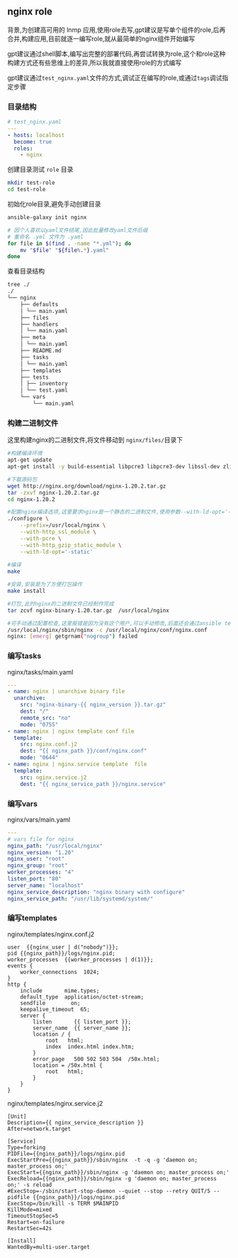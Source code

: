 ## nginx role
背景,为创建高可用的 lnmp 应用,使用role去写,gpt建议是写单个组件的role,后再合并,构建应用,目前就逐一编写role,就从最简单的nginx组件开始编写

gpt建议通过shell脚本,编写出完整的部署代码,再尝试转换为role,这个和role这种构建方式还有些思维上的差异,所以我就直接使用role的方式编写

gpt建议通过`test_nginx.yaml`文件的方式,调试正在编写的role,或通过`tags`调试指定步骤

### 目录结构

```yaml
# test_nginx.yaml
---
- hosts: localhost
  become: true
  roles:
    - nginx
```
创建目录测试 `role` 目录
```bash
mkdir test-role
cd test-role
```
初始化role目录,避免手动创建目录
```bash
ansible-galaxy init nginx

# 因个人喜欢以yaml文件结尾,因此批量修改yaml文件后缀
# 重命名 .yml 文件为 .yaml
for file in $(find . -name "*.yml"); do
    mv "$file" "${file%.*}.yaml"
done

```
查看目录结构
```bash
tree ./
./
└── nginx
    ├── defaults
    │ └── main.yaml
    ├── files
    ├── handlers
    │ └── main.yaml
    ├── meta
    │ └── main.yaml
    ├── README.md
    ├── tasks
    │ └── main.yaml
    ├── templates
    ├── tests
    │ ├── inventory
    │ └── test.yaml
    └── vars
        └── main.yaml

```

### 构建二进制文件

这里构建nginx的二进制文件,将文件移动到 `nginx/files/`目录下
```bash
#构建编译环境
apt-get update
apt-get install -y build-essential libpcre3 libpcre3-dev libssl-dev zlib1g zlib1g-dev gcc

#下载源码包
wget http://nginx.org/download/nginx-1.20.2.tar.gz
tar -zxvf nginx-1.20.2.tar.gz
cd nginx-1.20.2

#配置nginx编译选项,这里要求nginx是一个静态的二进制文件,使用参数--with-ld-opt='-static
./configure \
    --prefix=/usr/local/nginx \
    --with-http_ssl_module \
    --with-pcre \
    --with-http_gzip_static_module \
    --with-ld-opt='-static' 
    
#编译
make

#安装,安装是为了方便打包操作
make install

#打包,此时nginx的二进制文件已经制作完成
tar zcvf nginx-binary-1.20.tar.gz  /usr/local/nginx

#可手动通过配置检查,这里报错是因为没有这个用户,可以手动修改,后面还会通过ansible templates修改此配置文件,因此保持不动,如果觉得不妥,可通过修改configure --user=username --group=group参数指定用户及用户组
/usr/local/nginx/sbin/nginx -c /usr/local/nginx/conf/nginx.conf 
nginx: [emerg] getgrnam("nogroup") failed

```
### 编写tasks
nginx/tasks/main.yaml
```yaml
---
- name: nginx | unarchive binary file
  unarchive:
    src: "nginx-binary-{{ nginx_version }}.tar.gz"
    dest: "/"
    remote_src: "no"
    mode: "0755"
- name: nginx | nginx template conf file
  template:
    src: nginx.conf.j2
    dest: "{{ nginx_path }}/conf/nginx.conf"
    mode: "0644"
- name: nginx | nginx.service template  file
  template:
    src: nginx.service.j2
    dest: "{{ nginx_service_path }}/nginx.service"
```

### 编写vars 
nginx/vars/main.yaml
```yaml
---
# vars file for nginx
nginx_path: "/usr/local/nginx"
nginx_version: "1.20"
nginx_user: "root"
nginx_group: "root"
worker_processes: "4"
listen_port: "80"
server_name: "localhost"
nginx_service_description: "nginx binary with configure"
nginx_service_path: "/usr/lib/systemd/system/"
```
### 编写templates
nginx/templates/nginx.conf.j2
```Jinja2
user  {{nginx_user | d("nobody")}};
pid {{nginx_path}}/logs/nginx.pid;
worker_processes  {{worker_processes | d(1)}};
events {
    worker_connections  1024;
}
http {
    include       mime.types;
    default_type  application/octet-stream;
    sendfile        on;
    keepalive_timeout  65;
    server {
        listen       {{ listen_port }};
        server_name  {{ server_name }};
        location / {
            root   html;
            index  index.html index.htm;
        }
        error_page   500 502 503 504  /50x.html;
        location = /50x.html {
            root   html;
        }
    }
}
```

nginx/templates/nginx.service.j2
```Jinja2
[Unit]
Description={{ nginx_service_description }}
After=network.target

[Service]
Type=forking
PIDFile={{nginx_path}}/logs/nginx.pid
ExecStartPre={{nginx_path}}/sbin/nginx  -t -q -g 'daemon on; master_process on;'
ExecStart={{nginx_path}}/sbin/nginx -g 'daemon on; master_process on;'
ExecReload={{nginx_path}}/sbin/nginx -g 'daemon on; master_process on;' -s reload
#ExecStop=-/sbin/start-stop-daemon --quiet --stop --retry QUIT/5 --pidfile {{nginx_path}}/logs/nginx.pid
ExecStop=/bin/kill -s TERM $MAINPID
KillMode=mixed
TimeoutStopSec=5
Restart=on-failure
RestartSec=42s

[Install]
WantedBy=multi-user.target
```












